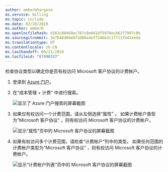 ```yaml
---
author: amberbhargava
ms.service: billing
ms.topic: include
ms.date: 02/28/2019
ms.author: amberb
ms.openlocfilehash: d163c88469ec767c8e0d18f5978ecb61f7997c8b
ms.sourcegitcommit: 3e7646d60e0f3d68e4eff246b3c17711fb41eeda
ms.translationtype: HT
ms.contentlocale: zh-CN
ms.lasthandoff: 09/11/2019
ms.locfileid: "67490337"
---
```

检查协议类型以确定你是否有权访问 Microsoft 客户协议的计费帐户。
 
1. 登录到 [Azure 门户]( http://portal.azure.com)。
 
2. 在“成本管理 + 计费”  中进行搜索。
 
   ![显示了 Azure 门户搜索的屏幕截图](./media/billing-check-mca/billing-search-cost-management-billing.png)
 
3. 如果仅有权访问一个计费范围，请从左侧选择“属性”  。 如果计费帐户类型为“Microsoft 客户协议”  ，则有权访问 Microsoft 客户协议的计费帐户。
 
    ![显示“属性”页中的 Microsoft 客户协议的屏幕截图](./media/billing-check-mca/billing-mca-property.png)
 
4. 如果有权访问多个计费范围，请检查“计费帐户”列中的类型。 如果任何范围的计费帐户类型为“Microsoft 客户协议”  ，则有权访问 Microsoft 客户协议的计费帐户。
 
    ![显示“计费帐户列表”页中的 Microsoft 客户协议的屏幕截图](./media/billing-check-mca/billing-mca-in-the-list.png)
 